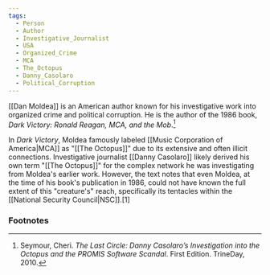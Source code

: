 ```yaml
---
tags:
  - Person
  - Author
  - Investigative_Journalist
  - USA
  - Organized_Crime
  - MCA
  - The_Octopus
  - Danny_Casolaro
  - Political_Corruption
---
```

[[Dan Moldea]] is an American author known for his investigative work into organized crime and political corruption. He is the author of the 1986 book, *Dark Victory: Ronald Reagan, MCA, and the Mob*.[^1]

In *Dark Victory*, Moldea famously labeled [[Music Corporation of America|MCA]] as "[[The Octopus]]" due to its extensive and often illicit connections. Investigative journalist [[Danny Casolaro]] likely derived his own term "[[The Octopus]]" for the complex network he was investigating from Moldea's earlier work. However, the text notes that even Moldea, at the time of his book's publication in 1986, could not have known the full extent of this "creature's" reach, specifically its tentacles within the [[National Security Council|NSC]].[1]

### Footnotes
[^1]: Seymour, Cheri. *The Last Circle: Danny Casolaro’s Investigation into the Octopus and the PROMIS Software Scandal*. First Edition. TrineDay, 2010.